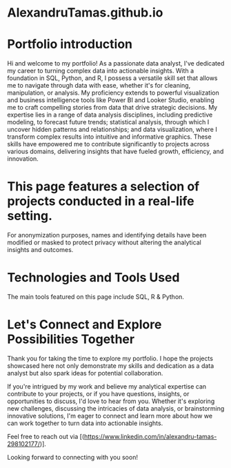 # AlexandruTamas.github.io


# Portfolio introduction 
Hi and welcome to my portfolio! As a passionate data analyst, I've dedicated my career to turning complex data into actionable insights. With a foundation in SQL, Python, and R, I possess a versatile skill set that allows me to navigate through data with ease, whether it's for cleaning, manipulation, or analysis. 
My proficiency extends to powerful visualization and business intelligence tools like Power BI and Looker Studio, enabling me to craft compelling stories from data that drive strategic decisions. My expertise lies in a range of data analysis disciplines, including predictive modeling, to forecast future trends; statistical analysis, through which I uncover hidden patterns and relationships; and data visualization, where I transform complex results into intuitive and informative graphics. 
These skills have empowered me to contribute significantly to projects across various domains, delivering insights that have fueled growth, efficiency, and innovation.

# This page features a selection of projects conducted in a real-life setting. 
For anonymization purposes, names and identifying details have been modified or masked to protect privacy without altering the analytical insights and outcomes.

# Technologies and Tools Used
The main tools featured on this page include SQL, R & Python. 

# Let's Connect and Explore Possibilities Together
Thank you for taking the time to explore my portfolio. I hope the projects showcased here not only demonstrate my skills and dedication as a data analyst but also spark ideas for potential collaboration.

If you're intrigued by my work and believe my analytical expertise can contribute to your projects, or if you have questions, insights, or opportunities to discuss, I'd love to hear from you. Whether it's exploring new challenges, discussing the intricacies of data analysis, or brainstorming innovative solutions, I'm eager to connect and learn more about how we can work together to turn data into actionable insights.

Feel free to reach out via [(https://www.linkedin.com/in/alexandru-tamas-298102177/)].

Looking forward to connecting with you soon!

